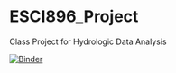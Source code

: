 # ESCI896_Project
Class Project for Hydrologic Data Analysis

[![Binder](https://mybinder.org/badge_logo.svg)](https://mybinder.org/v2/gh/jetrygg/ESCI896_Project/HEAD)
